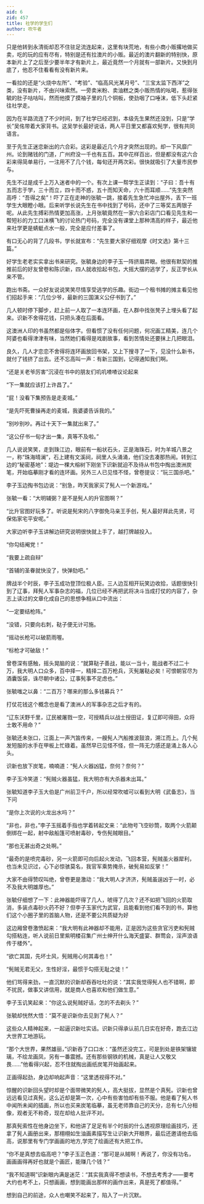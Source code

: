 ```yaml
---
aid: 6
zid: 457
title: 社学的学生们
author: 吹牛者
---
```


只是他转到永清街却忍不住驻足流连起来，这里有块荒地，有些小商小贩撂地做买卖，吃的玩的应有尽有，特别是还有拉澳片的小贩。最近的澳片翻新的特别快，原本新片上了之后至少要半年才有新片上，最近竟然一个月就有一部新片。又快到月底了，他忍不住看看有没有新片来。

一看拉的还是“火烧中左所”、“考验”、“临高风光某月号”、“三宝太监下西洋”之类，没有新片，不由兴味索然。一旁卖米粉、卖油糕之类小贩热情的吆喝，惹得张毓的肚子咕咕叫，然而他摸了摸袖子里的几个铜板，使劲咽了口唾沫，低下头赶紧往社学走。

因为在半路流连了不少时间，到了社学已经迟到，本级先生果然还没到，只是“学长”吴佲带着大家背书。这吴学长最好说话，两人平日里又都喜欢髡学，很有共同语言。

至于先生正迷恋新出的六合彩。这彩是最近几个月才突然出现的。却一下风靡广州。论到赌钱的门道，广州府没一千也有五百。其中花样百出，但是都没有这六合彩来得简单易行，一注用不了几个钱，每旬还开两次彩。很快就吸引了大量市民参与。

先生不过是成千上万入迷者中的一个。有次上课一帮学生正读到：“子曰：吾十有五而志于学，三十而立，四十而不惑，五十而知天命，六十而耳顺……”先生突然高呼：“吾得之矣”！吓了正在走神的张毓一跳，接着先生急忙冲出屋外，丢下一班学生大眼瞪小眼。后来听学长说先生在书中找到了号码，还中了三等奖五两银子呢。从此先生搏彩热情更加高涨，上月张毓竟然在一家六合彩店门口看见先生和一帮短衫的力工口沫横飞的讨论热门号码，完全没有课堂上那种清高的样子，最近他来社学更是蜻蜓点水一般，完全是应付差事了。

有口无心的背了几段书，学长就宣布：“先生要大家仔细观摩《时文选》第十三篇。”

好学生老老实实拿出书来研究。张毓身边的李子玉一阵挤眉弄眼。他很有默契的推推前后的好友曾卷和陈识新，四人就收拾起书包，大摇大摆的逃学了，反正学长从来不管。

跑出书斋。一众好友说说笑笑尽情享受逃学的乐趣。街边一个租书摊的摊主看见他们招起手来：“几位少爷，最新的三国演义公仔书到了。”

几人顿时停下脚步，赶上前一人取了一本连环画，在人群中找张凳子上埋头看了起来。识新不舍得花钱，只把头凑在后面看。

这澳洲人印的书虽然都是俗体字。但看惯了没有任何问题，何况画工精美，连几个阿婆也看得津津有味，当然她们看得是戏剧故事，看到苦情处还要抹上几把眼泪。

良久，几人才恋恋不舍得将连环画放回书架，又上下搜寻了一下，见没什么新书，就付了钱挤了出去。还不忘高叫一声：有新三国到，记得通知我们啊。

“还是关老爷厉害”沉浸在书中的朋友们叽叽喳喳议论起来

“下一集就应该打上许昌了。”

“屁！没看下集预告是走麦城。”

“是先吓死曹操再走的麦城，我婆婆告诉我的。”

“别吵别吵。再过十天下一集就出来了。”

“这公仔书一旬才出一集，真等不及啦。”

几人说说笑笑，走到珠江边，眼前有一船状石头，正是海珠石，时为羊城八景之一，称“珠海晴澜”，石上建有文溪祠，祠里人头涌涌，他们没去凑那热闹。转到江边的“秘密基地”：堤边一棵大榕树下刚坐下识新就迫不及待从书包中掏出澳洲炭笔，开始临摹刚才看的连环画。另外三人已见怪不怪，曾卷提议：“玩三国杀吧。”

李子玉边掏书包边说：“别急，昨天我家买了髡人一个新游戏。”

张毓一看：“大明辅弼？是不是髡人的升官图啊？”

“比升官图好玩多了。听说是髡宋的八字御免马亲王手创，髡人最好拜此先贤，可保佑家宅平安呢。”

大家边听李子玉讲解边研究说明很快就上手了，越打牌越投入。

“你勾结阉党！”

“我要上疏自辩”

“首辅的圣眷就快没了，快弹劾吧。”

牌战半个时辰，李子玉成功登顶位极人臣。三人边互相开玩笑边收拾，话题很快引到了辽事，拜髡人军事杂志的福，几位已经不再把武将决斗当成打仗的内容了，杂志上读过的文章化成自己的思想争相从口中流出：

“一定要结枪阵。”

“没错，只要向右刺，鞑子便无计可施。

“摇动长枪可以破箭雨喔。

“标枪才可破敌！”

曾卷深有感触，摇头晃脑的说：“就算鞑子善战，能以一当十，能战者不过二十万，我大明人口众多，百中择一，精择二百万枪兵，灭髡屠鞑必矣！可恨朝官尽为酒囊饭袋，诛尽朝中诸公，辽事髡事不足虑也。”

张毓嗤之以鼻：“二百万？哪来的那么多钱募兵？”

打仗花钱这个概念也是看了澳洲人的军事杂志之后才有的。

“辽东沃野千里，辽民被屠戮一空，可授精兵以战士授田证，复辽即可得田，众将士敢不用命？”

张毓还未张口，江面上一声汽笛传来，一艘髡人汽船推波鼓浪，溯江而上。几个髡发短服的水手在甲板上忙碌着。虽然早已见怪不怪，但一阵无力感还是涌上各人心头。

识新也放下炭笔，喃喃道：“髡人火器凶猛，奈何？奈何？”

李子玉冷笑道：“髡贼火器虽猛，我大明亦有大杀器未出耳。”

张毓知道李子玉大伯是广州前卫千户，所以经常吹嘘可以看到大明《武备志》，当下问

“是你上次说的火龙出水吗？”

“非也，非也，”李子玉摇着手指也学着转起文来：“此物号飞空砂筒，取两个火箭颠倒绑在一起，射中敌船篷可喷射毒砂，专伤髡贼眼目。”

“那也无甚出奇之处啊。”

“最奇的是喷完毒砂，另一火箭即可向后起火发动，飞回本营，髡贼虽火器犀利，也当未见识过，心下必惊骇莫名，我官军乘势掩杀，破髡易如反掌！”

大家不由得赞叹叫绝，曾卷更是激动：“我大明人才济济，髡贼虽逞凶于一时，必不及我大明雄厚也。”

张毓仔细想了一下：此神器能吓得了几人，唬得了几次？还不如把飞回的火箭取消，多装点毒砂火药不好？但李子玉家代为武官，且能看到他们看不到的书，算他们这个小圈子里的首脑人物，还是不要公共质疑为好

这边厢曾卷激愤起来：“我大明有此神器却不能用，正是因为这些贪官污吏和髡贼勾搭粘连，听人说前日里紫明楼召集广州士绅开什么海天盛宴、群莺会，淫声浪语传于楼外”。

“欲亡其国，先坏士风，髡贼用心何其毒也！”

“髡贼无君无父，生性好淫，最惯于勾搭无耻之徒！”

他们骂得来劲，一直沉默的识新却吞吞吐吐的说：“其实我觉得髡人也不错啊，即不扰民，做事又讲信用，就是商人也喜欢和他们做生意。”

李子玉讥笑起来：“你这么说髡贼好话，怎的不去剃头？”

张毓却恍然大悟：“莫不是识新你去见到了髡人？”

这些众人精神起来，一起逼识新吐实话。识新只得承认前几日实在好奇，跑去江边大世界工地游玩。

“那个大世界，果然雄丽，”识新吞了口口水：“虽然还没完工，可是到处是铁架镶玻璃，不绘龙画凤，另有一番震撼。还有那些钢铁的机械，真是让人又敬又畏……”他看得兴起，忍不住就掏出画纸炭笔开始画起来。

正画得起劲，身边却响起声音：“这里透视得不对。”

惊醒的识新回头望时却是个面带微笑的髡人，高大挺拔，显然是个真髡。识新也曾远远看见过真髡，这么近却是第一次，心中有些害怕却有些不服。他是看了髡人书中闻所未闻的插画，所以也买来炭笔临摹，虽无老师靠自己的天分，总有七八分相像，观者无不称奇，现在却给人批评不对。

那真髡索性在他身边坐下，和他讲了足足有半个时辰的什么透视原理绘画技巧，还拿了髡人画册出来，那栩栩如生油画素描写生让识新大开眼界，最后还邀请他去临高，说那里有专门学画画的地方,学完了绘画还有大把工作。

“你不是真想去临高吧？”李子玉正色道：“那可是从贼啊！再说了，你没有功名，画画画得再好也就是个画匠，能赚几个钱？”

“我不知道啊”识新眼内满是迷茫：“其实我真得不想读书，不想去考秀才――要考大约也考不上，只想画画，想到能画出那样的画作出来，真是死了都值得。”

想到自己的前途，众人也嘲笑不起来了，陷入了一片沉默。
